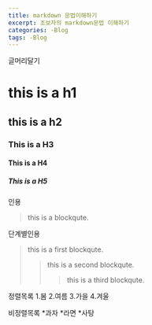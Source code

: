 ```yaml
---
title: markdown 문법이해하기
excerpt: 초보자의 markdown문법 이해하기
categories: -Blog
tags: -Blog
---
```

글머리달기
# this is a h1
## this is a h2
### This is a H3
#### This is a H4
##### This is a H5

인용
> this is a blockqute.

단계별인용
> this is a first blockqute.
>> this is a second blockqute.
>>> this is a third blockqute.

정렬목록
1.봄
2.여름
3.가을
4.겨울

비정렬목록
*과자
    *라면
        *사탕